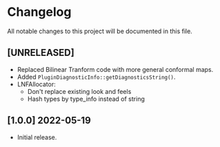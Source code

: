 # Changelog

All notable changes to this project will be documented in this file.

## [UNRELEASED]
- Replaced Bilinear Tranform code with more general conformal maps.
- Added `PluginDiagnosticInfo::getDiagnosticsString()`.
- LNFAllocator:
  - Don't replace existing look and feels
  - Hash types by type_info instead of string

## [1.0.0] 2022-05-19
- Initial release.
